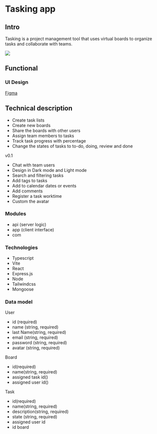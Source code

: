 # Tasking app

## Intro 
Tasking is a project management tool that uses virtual boards to organize tasks and collaborate with teams. 


![](https://media.giphy.com/media/Dwv8Wl7vI1JUuOektL/giphy.gif?cid=790b76115hl50akmlugqmo6tvxbbsi9mjff9h09fp6azdiw9&ep=v1_gifs_search&rid=giphy.gif&ct=g) 


## Functional


### UI Design
[Figma](https://www.figma.com/file/eu5ckftACDFTGujr1UL9lF/Proyecto-isdi?type=design&mode=design&t=wiiC8brQOOJODEYf-0)

## Technical description
- Create task lists
- Create new boards
- Share the boards with other users
- Assign team members to tasks
- Track task progress with percentage
- Change the states of tasks to to-do, doing, review and done


v0.1
- Chat with team users 
- Design in Dark mode and Light mode
- Search and filtering tasks
- Add tags to tasks
- Add to calendar dates or events
- Add comments 
- Register a task worktime 
- Custom the avatar 

### Modules
- api (server logic)
- app (client interface)
- com
### Technologies
- Typescript
- Vite
- React
- Express.js
- Node
- Tailwindcss
- Mongoose
### Data model
User
- id (required)
- name (string, required)
- last Name(string, required)
- email (string, required)
- password (string, required)
- avatar (string, required)

Board
- id(required)
- name(string, required)
- assigned task id()
- assigned user id()

Task
- id(required)
- name(string, required)
- description(string, required)
- state (string, required)
- assigned user id
- id board 

